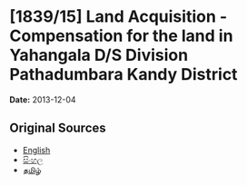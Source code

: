 # [1839/15] Land Acquisition - Compensation for the land in Yahangala D/S Division Pathadumbara Kandy District

**Date:** 2013-12-04

## Original Sources

- [English](https://documents.gov.lk/view/extra-gazettes/2013/12/1839-15_E.pdf)
- [සිංහල](https://documents.gov.lk/view/extra-gazettes/2013/12/1839-15_S.pdf)
- [தமிழ்](https://documents.gov.lk/view/extra-gazettes/2013/12/1839-15_T.pdf)
